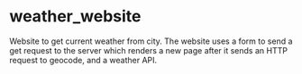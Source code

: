 # weather_website
Website to get current weather from city.
The website uses a form to send a get request to the server which renders a new page after it sends an HTTP request to geocode, and a weather API.
